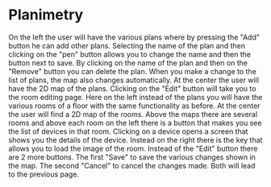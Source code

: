 # Planimetry
On the left the user will have the various plans where by pressing the "Add" button he can add other plans.
Selecting the name of the plan and then clicking on the "pen" button allows you to change the name and then the button next to save.
By clicking on the name of the plan and then on the "Remove" button you can delete the plan.
When you make a change to the list of plans, the map also changes automatically.
At the center the user will have the 2D map of the plans.
Clicking on the "Edit" button will take you to the room editing page.
Here on the left instead of the plans you will have the various rooms of a floor with the same functionality as before.
At the center the user will find a 2D map of the rooms.
Above the maps there are several rooms and above each room on the left there is a button that makes you see the list of devices in that room.
Clicking on a device opens a screen that shows you the details of the device.
Instead on the right there is the key that allows you to load the image of the room.
Instead of the "Edit" button there are 2 more buttons.
The first "Save" to save the various changes shown in the map.
The second "Cancel" to cancel the changes made.
Both will lead to the previous page.
